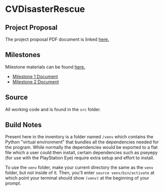 # CVDisasterRescue

## Project Proposal
The project proposal PDF document is linked [here.](/proposal/proposal.pdf)

## Milestones
Milestone materials can be found [here.](/milestones)
* [Milestone 1 Document](/milestones/milestone1.pdf)
* [Milestone 2 Document](/milestones/milestone2.pdf)

## Source
All working code and is found in the `src` folder.

## Build Notes
Present here in the inventory is a folder named `/venv` which contains the Python "virtual environment" that bundles all the dependencies needed for the program. While normally the dependencies would be exported to a flat file which a user could then install, certain dependencies such as pseyepy (for use with the PlayStation Eye) require extra setup and effort to install.

To use the `venv` folder, make your current directory the same as the `venv` folder, but not inside of it. Then, you'll enter `source venv/bin/activate` at which point your terminal should show `(venv)` at the beginning of your prompt.
